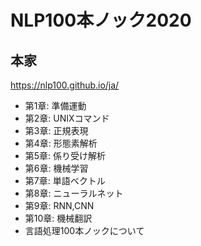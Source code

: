 # NLP100本ノック2020

## 本家

https://nlp100.github.io/ja/

* 第1章: 準備運動
* 第2章: UNIXコマンド
* 第3章: 正規表現
* 第4章: 形態素解析
* 第5章: 係り受け解析
* 第6章: 機械学習
* 第7章: 単語ベクトル
* 第8章: ニューラルネット
* 第9章: RNN,CNN
* 第10章: 機械翻訳
* 言語処理100本ノックについて

